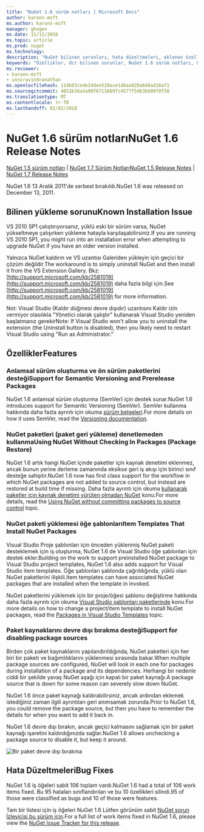 ```yaml
---
title: "NuGet 1.6 sürüm notları | Microsoft Docs"
author: karann-msft
ms.author: karann-msft
manager: ghogen
ms.date: 11/11/2016
ms.topic: article
ms.prod: nuget
ms.technology: 
description: "NuGet bilinen sorunları, hata düzeltmeleri, eklenen özellikleri ve dcr dahil olmak üzere 1.6 için sürüm notları."
keywords: "Özellikler, dcr bilinen sorunlar, NuGet 1.6 sürüm notları, hata düzeltmeleri eklendi"
ms.reviewer:
- karann-msft
- unniravindranathan
ms.openlocfilehash: 114b03cede24dee520ace1d8aa920a648ad16af1
ms.sourcegitcommit: 4651b16a3a08f6711669fc4577f5d63b600f8f58
ms.translationtype: MT
ms.contentlocale: tr-TR
ms.lasthandoff: 02/02/2018
---
```

 # <a name="nuget-16-release-notes"></a><span data-ttu-id="2d00f-104">NuGet 1.6 sürüm notları</span><span class="sxs-lookup"><span data-stu-id="2d00f-104">NuGet 1.6 Release Notes</span></span>

<span data-ttu-id="2d00f-105">[NuGet 1.5 sürüm notları](../release-notes/nuget-1.5.md) | [NuGet 1.7 Sürüm Notları](../release-notes/nuget-1.7.md)</span><span class="sxs-lookup"><span data-stu-id="2d00f-105">[NuGet 1.5 Release Notes](../release-notes/nuget-1.5.md) | [NuGet 1.7 Release Notes](../release-notes/nuget-1.7.md)</span></span>

<span data-ttu-id="2d00f-106">NuGet 1.6 13 Aralık 2011'de serbest bırakıldı.</span><span class="sxs-lookup"><span data-stu-id="2d00f-106">NuGet 1.6 was released on December 13, 2011.</span></span>

## <a name="known-installation-issue"></a><span data-ttu-id="2d00f-107">Bilinen yükleme sorunu</span><span class="sxs-lookup"><span data-stu-id="2d00f-107">Known Installation Issue</span></span>
<span data-ttu-id="2d00f-108">VS 2010 SP1 çalıştırıyorsanız, yüklü eski bir sürüm varsa, NuGet yükseltmeye çalışırken yükleme hatayla karşılaşabilirsiniz.</span><span class="sxs-lookup"><span data-stu-id="2d00f-108">If you are running VS 2010 SP1, you might run into an installation error when attempting to upgrade NuGet if you have an older version installed.</span></span>

<span data-ttu-id="2d00f-109">Yalnızca NuGet kaldırın ve VS uzantısı Galeriden yükleyin için geçici bir çözüm değildir.</span><span class="sxs-lookup"><span data-stu-id="2d00f-109">The workaround is to simply uninstall NuGet and then install it from the VS Extension Gallery.</span></span>  <span data-ttu-id="2d00f-110">Bkz: [http://support.microsoft.com/kb/2581019](http://support.microsoft.com/kb/2581019) daha fazla bilgi için.</span><span class="sxs-lookup"><span data-stu-id="2d00f-110">See [http://support.microsoft.com/kb/2581019](http://support.microsoft.com/kb/2581019) for more information.</span></span>

<span data-ttu-id="2d00f-111">Not: Visual Studio (Kaldır düğmesi devre dışıdır) uzantısını Kaldır izin vermiyor olasılıkla "Yönetici olarak çalıştır" kullanarak Visual Studio yeniden başlatmanız gerekir</span><span class="sxs-lookup"><span data-stu-id="2d00f-111">Note: If Visual Studio won't allow you to uninstall the extension (the Uninstall button is disabled), then you likely need to restart Visual Studio using "Run as Administrator."</span></span>

## <a name="features"></a><span data-ttu-id="2d00f-112">Özellikler</span><span class="sxs-lookup"><span data-stu-id="2d00f-112">Features</span></span>

### <a name="support-for-semantic-versioning-and-prerelease-packages"></a><span data-ttu-id="2d00f-113">Anlamsal sürüm oluşturma ve ön sürüm paketlerini desteği</span><span class="sxs-lookup"><span data-stu-id="2d00f-113">Support for Semantic Versioning and Prerelease Packages</span></span>
<span data-ttu-id="2d00f-114">NuGet 1.6 anlamsal sürüm oluşturma (SemVer) için destek sunar.</span><span class="sxs-lookup"><span data-stu-id="2d00f-114">NuGet 1.6 introduces support for Semantic Versioning (SemVer).</span></span> <span data-ttu-id="2d00f-115">SemVer kullanma hakkında daha fazla ayrıntı için okuma [sürüm belgeleri](../create-packages/prerelease-packages.md).</span><span class="sxs-lookup"><span data-stu-id="2d00f-115">For more details on how it uses SemVer, read the [Versioning documentation](../create-packages/prerelease-packages.md).</span></span>

### <a name="using-nuget-without-checking-in-packages-package-restore"></a><span data-ttu-id="2d00f-116">NuGet paketleri (paket geri yükleme) denetlemeden kullanma</span><span class="sxs-lookup"><span data-stu-id="2d00f-116">Using NuGet Without Checking In Packages (Package Restore)</span></span>
<span data-ttu-id="2d00f-117">NuGet 1.6 artık hangi NuGet içinde paketler için kaynak denetimi eklenmez, ancak bunun yerine derleme zamanında eksikse geri iş akışı için birinci sınıf desteğe sahiptir.</span><span class="sxs-lookup"><span data-stu-id="2d00f-117">NuGet 1.6 now has first class support for the workflow in which NuGet packages are not added to source control, but instead are restored at build time if missing.</span></span> <span data-ttu-id="2d00f-118">Daha fazla ayrıntı için okuma [kullanarak paketler için kaynak denetimi yürüten olmadan NuGet](../consume-packages/packages-and-source-control.md) konu.</span><span class="sxs-lookup"><span data-stu-id="2d00f-118">For more details, read the [Using NuGet without committing packages to source control](../consume-packages/packages-and-source-control.md) topic.</span></span>

### <a name="item-templates-that-install-nuget-packages"></a><span data-ttu-id="2d00f-119">NuGet paketi yüklemesi öğe şablonları</span><span class="sxs-lookup"><span data-stu-id="2d00f-119">Item Templates That Install NuGet Packages</span></span>
<span data-ttu-id="2d00f-120">Visual Studio Proje şablonları için önceden yüklenmiş NuGet paketi desteklemek için iş oluşturma, NuGet 1.6 de Visual Studio öğe şablonları için destek ekler.</span><span class="sxs-lookup"><span data-stu-id="2d00f-120">Building on the work to support preinstalled NuGet package to Visual Studio project templates, NuGet 1.6 also adds support for Visual Studio item templates.</span></span> <span data-ttu-id="2d00f-121">Öğe şablonları şablonda çağrıldığında, yüklü olan NuGet paketlerini ilişkili.</span><span class="sxs-lookup"><span data-stu-id="2d00f-121">Item templates can have associated NuGet packages that are installed when the template in invoked.</span></span>

<span data-ttu-id="2d00f-122">NuGet paketlerini yüklemek için bir proje/öğesi şablonu değiştirme hakkında daha fazla ayrıntı için okuma [Visual Studio şablonları paketlerinde](../visual-studio-extensibility/visual-studio-templates.md) konu.</span><span class="sxs-lookup"><span data-stu-id="2d00f-122">For more details on how to change a project/item template to install NuGet packages, read the [Packages in Visual Studio Templates](../visual-studio-extensibility/visual-studio-templates.md) topic.</span></span>

### <a name="support-for-disabling-package-sources"></a><span data-ttu-id="2d00f-123">Paket kaynaklarını devre dışı bırakma desteği</span><span class="sxs-lookup"><span data-stu-id="2d00f-123">Support for disabling package sources</span></span>
<span data-ttu-id="2d00f-124">Birden çok paket kaynaklarını yapılandırıldığında, NuGet paketleri için her biri bir paketi ve bağımlılıklarını yüklenmesi sırasında bakar.</span><span class="sxs-lookup"><span data-stu-id="2d00f-124">When multiple package sources are configured, NuGet will look in each one for packages during installation of a package and its dependencies.</span></span> <span data-ttu-id="2d00f-125">Herhangi bir nedenle ciddi bir şekilde yavaş NuGet aşağı için kapalı bir paket kaynağı.</span><span class="sxs-lookup"><span data-stu-id="2d00f-125">A package source that is down for some reason can severely slow down NuGet.</span></span>

<span data-ttu-id="2d00f-126">NuGet 1.6 önce paket kaynağı kaldırabilirsiniz, ancak ardından eklemek istediğiniz zaman ilgili ayrıntıları geri anımsamak zorunda.</span><span class="sxs-lookup"><span data-stu-id="2d00f-126">Prior to NuGet 1.6, you could remove the package source, but then you have to remember the details for when you want to add it back in.</span></span>

<span data-ttu-id="2d00f-127">NuGet 1.6 devre dışı bırakın, ancak geçici kalmasını sağlamak için bir paket kaynağı işaretini kaldırdığınızda sağlar.</span><span class="sxs-lookup"><span data-stu-id="2d00f-127">NuGet 1.6 allows unchecking a package source to disable it, but keep it around.</span></span>

![Bir paket devre dışı bırakma](./media/package-source-with-disabled-source.png)

## <a name="bug-fixes"></a><span data-ttu-id="2d00f-129">Hata Düzeltmeleri</span><span class="sxs-lookup"><span data-stu-id="2d00f-129">Bug Fixes</span></span>
<span data-ttu-id="2d00f-130">NuGet 1.6 iş öğeleri sabit 106 toplam vardı.</span><span class="sxs-lookup"><span data-stu-id="2d00f-130">NuGet 1.6 had a total of 106 work items fixed.</span></span> <span data-ttu-id="2d00f-131">Bu 95 hataları sınıflandırılan ve bu 10 özellikleri silindi.</span><span class="sxs-lookup"><span data-stu-id="2d00f-131">95 of those were classified as bugs and 10 of those were features.</span></span>

<span data-ttu-id="2d00f-132">Tam bir listesi için iş öğeleri NuGet 1.6 Lütfen görünüm sabit [NuGet sorun İzleyicisi bu sürüm için](http://nuget.codeplex.com/workitem/list/advanced?keyword=&status=Closed&type=All&priority=All&release=NuGet%201.6&assignedTo=All&component=All&sortField=Votes&sortDirection=Descending&page=0).</span><span class="sxs-lookup"><span data-stu-id="2d00f-132">For a full list of work items fixed in NuGet 1.6, please view the [NuGet Issue Tracker for this release](http://nuget.codeplex.com/workitem/list/advanced?keyword=&status=Closed&type=All&priority=All&release=NuGet%201.6&assignedTo=All&component=All&sortField=Votes&sortDirection=Descending&page=0).</span></span>
